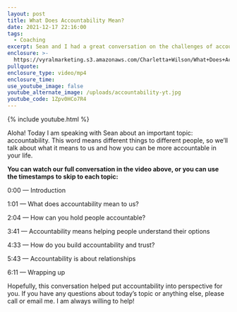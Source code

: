 ```yaml
---
layout: post
title: What Does Accountability Mean?
date: 2021-12-17 22:16:00
tags:
  - Coaching
excerpt: Sean and I had a great conversation on the challenges of accountability.
enclosure: >-
  https://vyralmarketing.s3.amazonaws.com/Charletta+Wilson/What+Does+Accountability+Mean_.mp4
pullquote:
enclosure_type: video/mp4
enclosure_time:
use_youtube_image: false
youtube_alternate_image: /uploads/accountability-yt.jpg
youtube_code: 1Zpv0HCo7R4
---
```

{% include youtube.html %}

Aloha\! Today I am speaking with Sean about an important topic: accountability. This word means different things to different people, so we’ll talk about what it means to us and how you can be more accountable in your life.&nbsp;

**You can watch our full conversation in the video above, or you can use the timestamps to skip to each topic:**

0:00 — Introduction

1:01 — What does accountability mean to us?&nbsp;

2:04 — How can you hold people accountable?

3:41 — Accountability means helping people understand their options

4:33 — How do you build accountability and trust?&nbsp;

5:43 — Accountability is about relationships

6:11 — Wrapping up

Hopefully, this conversation helped put accountability into perspective for you. If you have any questions about today’s topic or anything else, please call or email me. I am always willing to help\!
